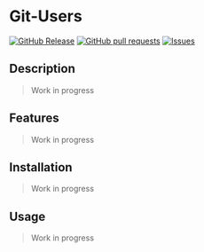 # Git-Users
[![GitHub Release](https://img.shields.io/github/release/zjayers/git-users.svg?style=flat)](https://github.com/zjayers/git-users/releases)
[![GitHub pull requests](https://img.shields.io/github/issues-pr/zjayers/git-users.svg?style=flat)](https://github.com/zjayers/git-users/pulls)
[![Issues](https://img.shields.io/github/issues-raw/zjayers/git-users.svg?maxAge=25000)](https://github.com/zjayers/git-users/issues)

## Description

> Work in progress

## Features

> Work in progress

## Installation

> Work in progress

## Usage

> Work in progress
